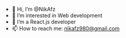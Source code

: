 - 👋 Hi, I’m @NikAfz
- 👀 I’m interested in Web development
- 🌱 I’m a React.js developer
- 📫 How to reach me: nikafz980@gmail.com
 
<!---
NikAfz/NikAfz is a ✨ special ✨ repository because its `README.md` (this file) appears on your GitHub profile.
You can click the Preview link to take a look at your changes.
--->
